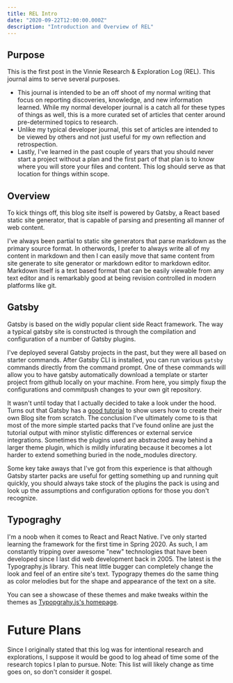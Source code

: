 ```yaml
---
title: REL Intro
date: "2020-09-22T12:00:00.000Z"
description: "Introduction and Overview of REL"
---
```


## Purpose

This is the first post in the Vinnie Research & Exploration Log (REL). This journal aims to serve several purposes.

- This journal is intended to be an off shoot of my normal writing that focus on reporting discoveries, knowledge, and new information learned. While my normal developer journal is a catch all for these types of things as well, this is a more curated set of articles that center around pre-determined topics to research.
- Unlike my typical developer journal, this set of articles are intended to be viewed by others and not just useful for my own reflection and retrospection.
- Lastly, I've learned in the past couple of years that you should never start a project without a plan and the first part of that plan is to know where you will store your files and content. This log should serve as that location for things within scope.

## Overview

To kick things off, this blog site itself is powered by Gatsby, a React based static site generator, that is capable of parsing and presenting all manner of web content.

I've always been partial to static site generators that parse markdown as the primary source format. In otherwords, I prefer to always write all of my content in markdown and then I can easily move that same content from site generate to site generator or markdown editor to markdown editor. Markdown itself is a text based format that can be easily viewable from any
text editor and is remarkably good at being revision controlled in modern platforms like git.

## Gatsby

Gatsby is based on the widly popular client side React framework. The way a typical gatsby site is constructed is through the compilation and configuration of a number of Gatsby plugins.

I've deployed several Gatsby projects in the past, but they were all based on starter commands. After Gatsby CLI is installed, you can run various `gatsby` commands directly from the command prompt. One of these commands will allow you to have gatsby automatically download a template or starter project from github locally on your machine. From here, you simply fixup the configurations and commitpush changes to your own git repository.

It wasn't until today that I actually decided to take a look under the hood. Turns out that Gatsby has a [good tutorial](https://www.gatsbyjs.com/blog/2017-07-19-creating-a-blog-with-gatsby/) to show users how to create their own Blog site from scratch. The conclusion I've ultimately come to is that most of the more simple started packs that I've found online are just the tutorial output with minor stylistic differences or external service integrations. Sometimes the plugins used are abstracted away behind a larger theme plugin, which is mildly infurating because it becomes a lot harder to extend something buried in the node_modules directory.

Some key take aways that I've got from this experience is that although Gatsby starter packs are useful for getting something up and running quit quickly, you should always take stock of the plugins the pack is using and look up the assumptions and configuration options for those you don't recognize.

## Typograghy

I'm a noob when it comes to React and React Native. I've only started learning the framework for the first time in Spring 2020. As such, I am constantly tripping over awesome "new" technologies that have been developed since I last did web development back in 2005. The latest is the Typography.js library. This neat little bugger can completely change the look and feel of an entire site's text. Typograpy themes do the same thing as color melodies but for the shape and appearance of the text on a site.

You can see a showcase of these themes and make tweaks within the themes as [Typopgrahy.js's homepage](https://kyleamathews.github.io/typography.js/).

# Future Plans

Since I originally stated that this log was for intentional research and explorations, I suppose it would be good to log ahead of time some of the research topics I plan to pursue. Note: This list will likely change as time goes on, so don't consider it gospel.
